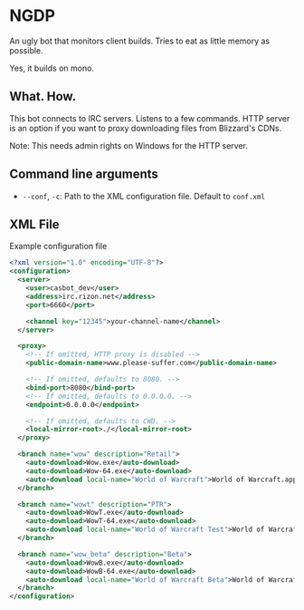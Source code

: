 # NGDP
An ugly bot that monitors client builds. Tries to eat as little memory as possible.

Yes, it builds on mono.

## What. How.

This bot connects to IRC servers. Listens to a few commands. HTTP server is an option if you want to proxy downloading files from Blizzard's CDNs.

Note: This needs admin rights on Windows for the HTTP server.

## Command line arguments

- `--conf`, `-c`: Path to the XML configuration file. Default to `conf.xml`

## XML File

Example configuration file
```xml
<?xml version="1.0" encoding="UTF-8"?>
<configuration>
  <server>
    <user>casbot_dev</user>
    <address>irc.rizon.net</address>
    <port>6660</port>

    <channel key="12345">your-channel-name</channel>
  </server>

  <proxy>
    <!-- If omitted, HTTP proxy is disabled -->
    <public-domain-name>www.please-suffer.com</public-domain-name>

    <!-- If omitted, defaults to 8080. -->
    <bind-port>8080</bind-port>
    <!-- If omitted, defaults to 0.0.0.0. -->
    <endpoint>0.0.0.0</endpoint>

    <!-- If omitted, defaults to CWD. -->
    <local-mirror-root>./</local-mirror-root>
  </proxy>

  <branch name="wow" description="Retail">
    <auto-download>Wow.exe</auto-download>
    <auto-download>Wow-64.exe</auto-download>
    <auto-download local-name="World of Warcraft">World of Warcraft.app\Contents\MacOS\World of Warcraft</auto-download>
  </branch>

  <branch name="wowt" description="PTR">
    <auto-download>WowT.exe</auto-download>
    <auto-download>WowT-64.exe</auto-download>
    <auto-download local-name="World of Warcraft Test">World of Warcraft Test.app\Contents\MacOS\World of Warcraft</auto-download>
  </branch>

  <branch name="wow_beta" description="Beta">
    <auto-download>WowB.exe</auto-download>
    <auto-download>WowB-64.exe</auto-download>
    <auto-download local-name="World of Warcraft Beta">World of Warcraft Beta.app\Contents\MacOS\World of Warcraft</auto-download>
  </branch>
</configuration>

```
